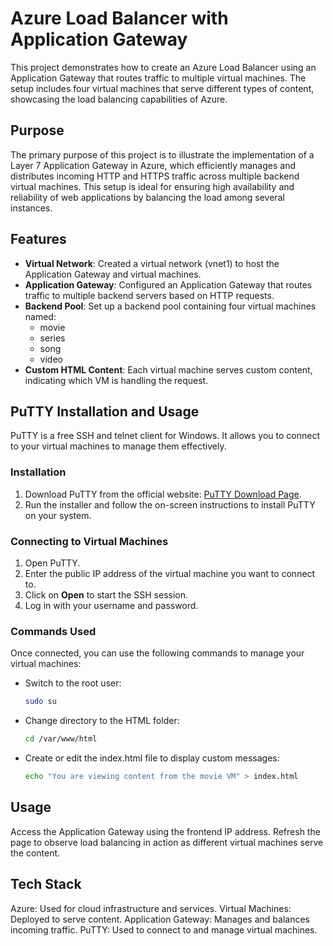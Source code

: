 # Azure Load Balancer with Application Gateway

This project demonstrates how to create an Azure Load Balancer using an Application Gateway that routes traffic to multiple virtual machines. The setup includes four virtual machines that serve different types of content, showcasing the load balancing capabilities of Azure.

## Purpose

The primary purpose of this project is to illustrate the implementation of a Layer 7 Application Gateway in Azure, which efficiently manages and distributes incoming HTTP and HTTPS traffic across multiple backend virtual machines. This setup is ideal for ensuring high availability and reliability of web applications by balancing the load among several instances.

## Features

- **Virtual Network**: Created a virtual network (vnet1) to host the Application Gateway and virtual machines.
- **Application Gateway**: Configured an Application Gateway that routes traffic to multiple backend servers based on HTTP requests.
- **Backend Pool**: Set up a backend pool containing four virtual machines named:
  - movie
  - series
  - song
  - video
- **Custom HTML Content**: Each virtual machine serves custom content, indicating which VM is handling the request.

## PuTTY Installation and Usage

PuTTY is a free SSH and telnet client for Windows. It allows you to connect to your virtual machines to manage them effectively.

### Installation

1. Download PuTTY from the official website: [PuTTY Download Page](https://www.putty.org/).
2. Run the installer and follow the on-screen instructions to install PuTTY on your system.

### Connecting to Virtual Machines

1. Open PuTTY.
2. Enter the public IP address of the virtual machine you want to connect to.
3. Click on **Open** to start the SSH session.
4. Log in with your username and password.

### Commands Used

Once connected, you can use the following commands to manage your virtual machines:

- Switch to the root user:
  ```bash
  sudo su
- Change directory to the HTML folder:
   ```bash
  cd /var/www/html
- Create or edit the index.html file to display custom messages:
   ```bash
  echo "You are viewing content from the movie VM" > index.html
   
## Usage
Access the Application Gateway using the frontend IP address.
Refresh the page to observe load balancing in action as different virtual machines serve the content.

## Tech Stack
Azure: Used for cloud infrastructure and services.
Virtual Machines: Deployed to serve content.
Application Gateway: Manages and balances incoming traffic.
PuTTY: Used to connect to and manage virtual machines.
